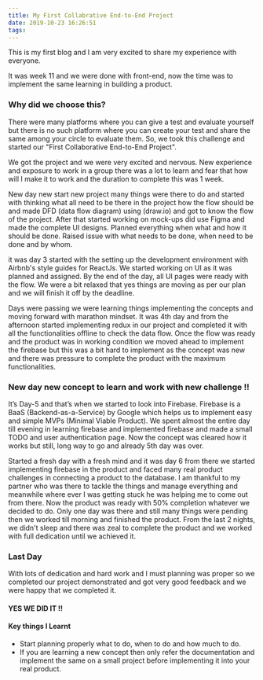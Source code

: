 ```yaml
---
title: My First Collabrative End-to-End Project
date: 2019-10-23 16:26:51
tags:
---
```


This is my first blog and I am very excited to share my experience with everyone.

It was week 11 and we were done with front-end, now the time was to implement the same learning in building a product.

### Why did we choose this?

There were many platforms where you can give a test and evaluate yourself but there is no such platform where you can create your test and share the same among your circle to evaluate them. So, we took this challenge and started our "First Collaborative End-to-End Project".

We got the project and we were very excited and nervous. New experience and exposure to work in a group there was a lot to learn and fear that how will I make it to work and the duration to complete this was 1 week.

New day new start new project many things were there to do and started with thinking what all need to be there in the project how the flow should be and made DFD (data flow diagram) using (draw.io) and got to know the flow of the project. After that started working on mock-ups did use Figma and made the complete UI designs. Planned everything when what and how it should be done. Raised issue with what needs to be done, when need to be done and by whom.

it was day 3 started with the setting up the development environment with Airbnb's style guides for ReactJs. We started working on UI as it was planned and assigned. By the end of the day, all UI pages were ready with the flow. We were a bit relaxed that yes things are moving as per our plan and we will finish it off by the deadline.

Days were passing we were learning things implementing the concepts and moving forward with marathon mindset. It was 4th day and from the afternoon started implementing redux in our project and completed it with all the functionalities offline to check the data flow. Once the flow was ready and the product was in working condition we moved ahead to implement the firebase but this was a bit hard to implement as the concept was new and there was pressure to complete the product with the maximum functionalities.

### New day new concept to learn and work with new challenge !!

It’s Day-5 and that’s when we started to look into Firebase. Firebase is a BaaS (Backend-as-a-Service) by Google which helps us to implement easy and simple MVPs (Minimal Viable Product). We spent almost the entire day till evening in learning firebase and implemented firebase and made a small TODO and user authentication page. Now the concept was cleared how it works but still, long way to go and already 5th day was over.

Started a fresh day with a fresh mind and it was day 6 from there we started implementing firebase in the product and faced many real product challenges in connecting a product to the database. I am thankful to my partner who was there to tackle the things and manage everything and meanwhile where ever I was getting stuck he was helping me to come out from there. Now the product was ready with 50% completion whatever we decided to do. Only one day was there and still many things were pending then we worked till morning and finished the product. From the last 2 nights, we didn't sleep and there was zeal to complete the product and we worked with full dedication until we achieved it.

### Last Day

With lots of dedication and hard work and I must planning was proper so we completed our project demonstrated and got very good feedback and we were happy that we completed it.

#### YES WE DID IT !!

#### Key things I Learnt

- Start planning properly what to do, when to do and how much to do.
- If you are learning a new concept then only refer the documentation and implement the same on a small project before implementing it into your real product.
